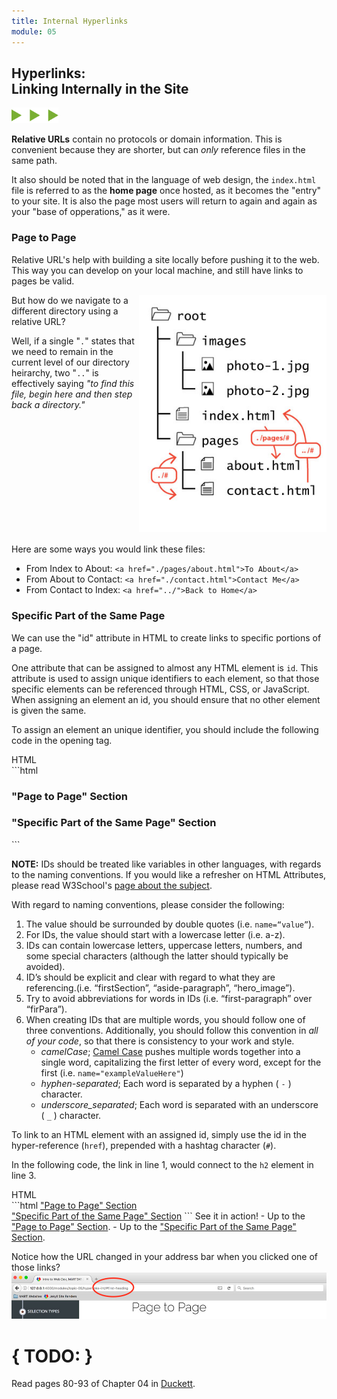 ```yaml
---
title: Internal Hyperlinks
module: 05
---
```


## Hyperlinks:<br />Linking Internally in the Site
<img src="./../../../img/arrow-divider.svg" style="width: 75px; border: none;" />

**Relative URLs** contain no protocols or domain information. This is convenient because they are shorter, but can _only_ reference files in the same path.

It also should be noted that in the language of web design, the `index.html` file is referred to as the **home page** once hosted, as it becomes the "entry" to your site. It is also the page most users will return to again and again as your "base of opperations," as it were.


<h3 id="first-heading">Page to Page</h3>
Relative URL's help with building a site locally before pushing it to the web. This way you can develop on your local machine, and still have links to pages be valid.

<div style="display: inline-block; width: 100%;">
<p><img src="../imgs/directory-relative-urls.jpg" style="float: right; width: 300px; margin: 0 0 5px 5px; border: none" />But how do we navigate to a different directory using a relative URL?</p>
<p>Well, if a single "<code>.</code>" states that we need to remain in the current level of our directory heirarchy, two "<code>..</code>" is effectively saying <i>"to find this file, begin here and then step back a directory."</i></p>
<!--afterwards, go down inside the pages folder, where you'll see about.html.-->
</div>

Here are some ways you would link these files:
- From Index to About: `<a href="./pages/about.html">To About</a>`
- From About to Contact: `<a href="./contact.html">Contact Me</a>`
- From Contact to Index: `<a href="../">Back to Home</a>`

<h3 id="second-heading">Specific Part of the Same Page</h3>
We can use the "id" attribute in HTML to create links to specific portions of a page.

One attribute that can be assigned to almost any HTML element is `id`. This attribute is used to assign unique identifiers to each element, so that those specific elements can be referenced through HTML, CSS, or JavaScript. When assigning an element an id, you should ensure that no other element is given the same.

To assign an element an unique identifier, you should include the following code in the opening tag.

<div id="code-heading">HTML</div>
```html
<h3 id="first-heading">"Page to Page" Section</h3>
<h3 id="second-heading">"Specific Part of the Same Page" Section</h3>
```

**NOTE:** IDs should be treated like variables in other languages, with regards to the naming conventions. If you would like a refresher on HTML Attributes, please read W3School's [page about the subject](http://www.w3schools.com/html/html_attributes.asp).

With regard to naming conventions, please consider the following:

1. The value should be surrounded by double quotes (i.e. `name=“value”`).
2. For IDs, the value should start with a lowercase letter (i.e. a-z).
3. IDs can contain lowercase letters, uppercase letters, numbers, and some special characters (although the latter should typically be avoided).
4. ID’s should be explicit and clear with regard to what they are referencing.(i.e. “firstSection”, “aside-paragraph”, “hero\_image”).
5. Try to avoid abbreviations for words in IDs (i.e. “first-paragraph” over “firPara”).
6. When creating IDs that are multiple words, you should follow one of three conventions. Additionally, you should follow this convention in _all of your code_, so that there is consistency to your work and style.
	-  _camelCase_; [Camel Case](https://en.wikipedia.org/wiki/Camel_case) pushes multiple words together into a single word, capitalizing the first letter of every word, except for the first (i.e. `name="exampleValueHere"`)
	- _hyphen-separated_; Each word is separated by a hyphen ( `-` ) character.
	- _underscore\_separated_; Each word is separated with an underscore ( `_` ) character.

To link to an HTML element with an assigned id, simply use the id in the hyper-reference (`href`), prepended with a hashtag character (`#`).

In the following code, the link in line 1, would connect to the `h2` element in line 3.

<div id="code-heading">HTML</div>
```html
<a href="#first-heading">"Page to Page" Section</a>
<br />
<a href="#second-heading">"Specific Part of the Same Page" Section</a>
```
See it in action!
- Up to the <a href="#first-heading">"Page to Page" Section</a>.
- Up to the <a href="#second-heading">"Specific Part of the Same Page" Section</a>.

Notice how the URL changed in your address bar when you clicked one of those links?
![Image of address bar changes](../imgs/href-id-url-change.jpg)


# { TODO: }
Read pages 80-93 of Chapter 04 in [Duckett](https://github.com/Media-Ed-Online/intro-web-dev/issues/3).
